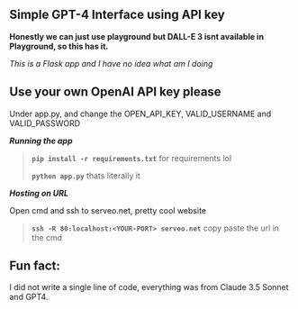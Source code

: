 ## **Simple GPT-4 Interface using API key**

**Honestly we can just use playground but DALL-E 3 isnt available in  Playground, so this has it.**

*This is a Flask app and I have no idea what am I doing*


## Use your own OpenAI API key please 

   Under app.py, and change the OPEN_API_KEY, VALID_USERNAME and VALID_PASSWORD
   

***Running the app***

> **`pip install -r requirements.txt`**
> for requirements lol
> 
> **`python app.py`**
> thats literally it

***Hosting on URL***

Open cmd and ssh to serveo.net, pretty cool website 
> **`ssh -R 80:localhost:<YOUR-PORT> serveo.net`**
> copy paste the url in the cmd

## Fun fact:
I did not write a single line of code, everything was from Claude 3.5 Sonnet and GPT4.
